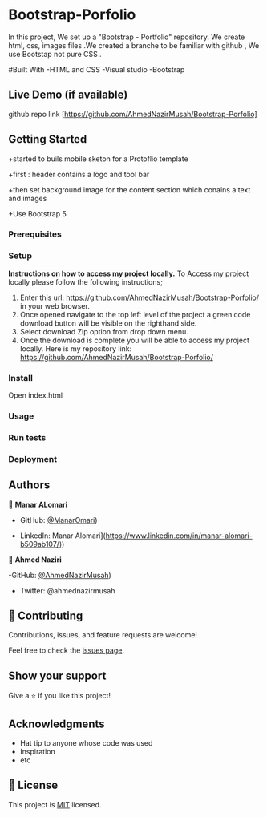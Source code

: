 # Bootstrap-Porfolio
In this project, We set up a "Bootstrap - Portfolio" repository. We create html, css, images files .We created a branche to be familiar with github , We use Bootstap not pure CSS .

#Built With
-HTML and CSS
-Visual studio
-Bootstrap

## Live Demo (if available)
github repo link 
[https://github.com/AhmedNazirMusah/Bootstrap-Porfolio]


## Getting Started

+started to buils mobile sketon for a Protoflio template 

+first : header contains a logo and tool bar 

+then set background image for the content section which conains a text and images 

+Use Bootstrap 5

### Prerequisites

### Setup
**Instructions on how to access my project locally.**
 To Access my project locally please follow the following instructions;
1. Enter this url: https://github.com/AhmedNazirMusah/Bootstrap-Porfolio/ in your web browser.
2. Once opened navigate to the top left level of the project a green code download button will be visible on the righthand side.
3. Select download Zip option from drop down menu.
4. Once the download is complete you will be able to access my project locally.
Here is my repository link: https://github.com/AhmedNazirMusah/Bootstrap-Porfolio/


### Install
Open index.html
### Usage

### Run tests

### Deployment


## Authors

👤 **Manar ALomari**

- GitHub: [@ManarOmari](https://github.com/ManarOmari))

- LinkedIn: Manar Alomari](https://www.linkedin.com/in/manar-alomari-b509ab107/))

👤 **Ahmed Naziri**

-GitHub: [@AhmedNazirMusah](github.com/ahmednazirmusah))

- Twitter: @ahmednazirmusah

## 🤝 Contributing

Contributions, issues, and feature requests are welcome!

Feel free to check the [issues page](../../issues/).

## Show your support

Give a ⭐️ if you like this project!

## Acknowledgments

- Hat tip to anyone whose code was used
- Inspiration
- etc

## 📝 License

This project is [MIT](./MIT.md) licensed.